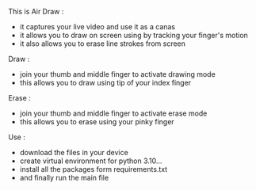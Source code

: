 This is Air Draw :
- it captures your live video and use it as a canas
- it allows you to draw on screen using by tracking your finger's motion
- it also allows you to erase line strokes from screen

Draw :
- join your thumb and middle finger to activate drawing mode
- this allows you to draw using tip of your index finger

 Erase :
 - join your thumb and middle finger to activate erase mode
 - this allows you to erase using your pinky finger

Use :
- download the files in your device
- create virtual environment for python 3.10...
- install all the packages form requirements.txt
- and finally run the main file
